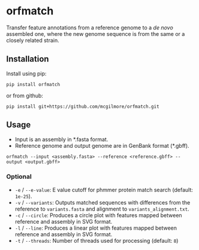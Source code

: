 # orfmatch

Transfer feature annotations from a reference genome to a *de novo* assembled one, where the new genome sequence is from the same or a closely related strain.

## Installation

Install using pip:

`pip install orfmatch`

or from github:

`pip install git+https://github.com/mcgilmore/orfmatch.git`

## Usage

- Input is an assembly in \*.fasta format.
- Reference genome and output genome are in GenBank format (\*.gbff).

`orfmatch --input <assembly.fasta> --reference <reference.gbff> --output <output.gbff>`

### Optional

- `-e` / `--e-value`: E value cutoff for phmmer protein match search (default: `1e-25`).
- `-v` / `--variants`: Outputs matched sequences with differences from the reference to `variants.fasta` and alignment to `variants_alignment.txt`.
- `-c` / `--circle`: Produces a circle plot with features mapped between reference and assembly in SVG format.
- `-l` / `--line`: Produces a linear plot with features mapped between reference and assembly in SVG format.
- `-t` / `--threads`: Number of threads used for processing (default: `8`)

